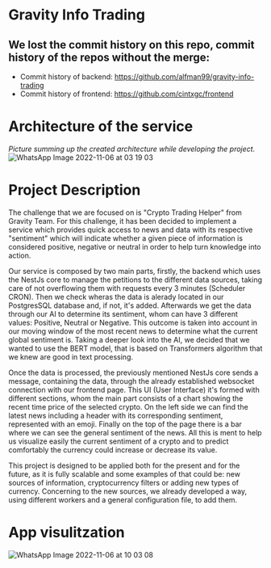 # Gravity Info Trading

## We lost the commit history on this repo, commit history of the repos without the merge:
- Commit history of backend: https://github.com/alfman99/gravity-info-trading
- Commit history of frontend: https://github.com/cintxgc/frontend

# Architecture of the service

*Picture summing up the created architecture while developing the project.*
![WhatsApp Image 2022-11-06 at 03 19 03](https://user-images.githubusercontent.com/61798173/200159734-55d1d61a-276a-493d-a9fe-d401d2acd3c2.jpeg)

# Project Description
The challenge that we are focused on is "Crypto Trading Helper" from Gravity Team.
For this challenge, it has been decided to implement a service which provides quick access to news and data with its respective "sentiment" which will indicate whether a given piece of information is considered positive, negative or neutral in order to help turn knowledge into action. 

Our service is composed by two main parts, firstly, the backend which uses the NestJs core to manage the petitions to the different data sources, taking care of not overflowing them with requests every 3 minutes (Scheduler CRON). Then we check wheras the data is alerady located in our PostgresSQL database and, if not, it's added. Afterwards we get the data through our AI to determine its sentiment, whom can have 3 different values: Positive, Neutral or Negative. This outcome is taken into account in our moving window of the most recent news to determine what the current global sentiment is.
Taking a deeper look into the AI, we decided that we wanted to use the BERT model, that is based on Transformers algorithm that we  knew are good in text processing. 

Once the data is processed, the previously mentioned NestJs core sends a message, containing the data, through the already established websocket connection with our frontend page. This UI (User Interface)  it's formed with different sections, whom the main part consists of a chart showing the recent time price of the selected crypto. On the left side we can find the latest news including a header with its corresponding sentiment, represented with an emoji. Finally on the top of the page there is a bar where we can see the general sentiment of the news. All this is ment to help us visualize easily the current sentiment of a crypto and to predict comfortably the currency could increase or decrease its value.

This project is designed to be applied both for the present and for the future, as it is fully scalable and some examples of that could be: new sources of information, cryptocurrency filters or adding new types of currency.  Concerning to the new sources, we already developed a way, using different workers and a general configuration file, to add them.

# App visulitzation
![WhatsApp Image 2022-11-06 at 10 03 08](https://user-images.githubusercontent.com/61798173/200160504-f468b286-bc74-48a1-ba81-4940f6bd0cfc.jpeg)
